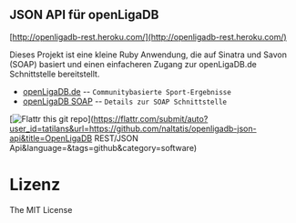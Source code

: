 JSON API für openLigaDB
-----------------------

[http://openligadb-rest.heroku.com/](http://openligadb-rest.heroku.com/)

Dieses Projekt ist eine kleine Ruby Anwendung, die auf Sinatra und Savon (SOAP) basiert und einen einfacheren Zugang zur openLigaDB.de Schnittstelle bereitstellt.

* [openLigaDB.de](http://www.openligadb.de/) -- `Communitybasierte Sport-Ergebnisse`
* [openLigaDB SOAP](http://www.openligadb.de/Webservices/Sportsdata.asmx) -- `Details zur SOAP Schnittstelle`


[![Flattr this git repo](http://api.flattr.com/button/flattr-badge-large.png)](https://flattr.com/submit/auto?user_id=tatilans&url=https://github.com/naltatis/openligadb-json-api&title=OpenLigaDB REST/JSON Api&language=&tags=github&category=software) 

Lizenz
======
The MIT License
